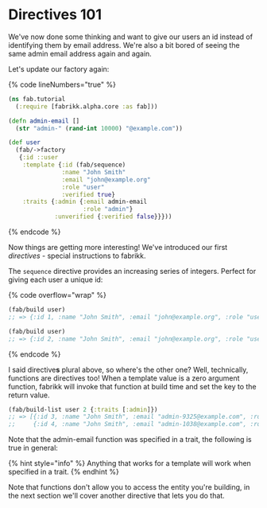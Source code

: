 # Directives 101

We've now done some thinking and want to give our users an id instead of identifying them by email address. We're also a bit bored of seeing the same admin email address again and again.

Let's update our factory again:

{% code lineNumbers="true" %}
```clojure
(ns fab.tutorial
  (:require [fabrikk.alpha.core :as fab]))

(defn admin-email []
  (str "admin-" (rand-int 10000) "@example.com"))

(def user
  (fab/->factory
   {:id ::user
    :template {:id (fab/sequence)
               :name "John Smith"
               :email "john@example.org"
               :role "user"
               :verified true}
    :traits {:admin {:email admin-email
                     :role "admin"}
             :unverified {:verified false}}}))
```
{% endcode %}

Now things are getting more interesting! We've introduced our first _directives -_ special instructions to fabrikk.&#x20;

The `sequence` directive provides an increasing series of integers. Perfect for giving each user a unique id:

{% code overflow="wrap" %}
```clojure
(fab/build user)
;; => {:id 1, :name "John Smith", :email "john@example.org", :role "user", :verified true}

(fab/build user)
;; => {:id 2, :name "John Smith", :email "john@example.org", :role "user", :verified true}
```
{% endcode %}

I said directive**s** plural above, so where's the other one? Well, technically, functions are directives too! When a template value is a zero argument function, fabrikk will invoke that function at build time and set the key to the return value.&#x20;

```clojure
(fab/build-list user 2 {:traits [:admin]})
;; => [{:id 3, :name "John Smith", :email "admin-9325@example.com", :role "admin", :verified true}
;;     {:id 4, :name "John Smith", :email "admin-1038@example.com", :role "admin", :verified true}]

```

Note that the admin-email function was specified in a trait,  the following is true in general:

{% hint style="info" %}
Anything that works for a template will work when specified in a trait.
{% endhint %}

Note that functions don't allow you to access the entity you're building, in the next section we'll cover another directive that lets you do that.
